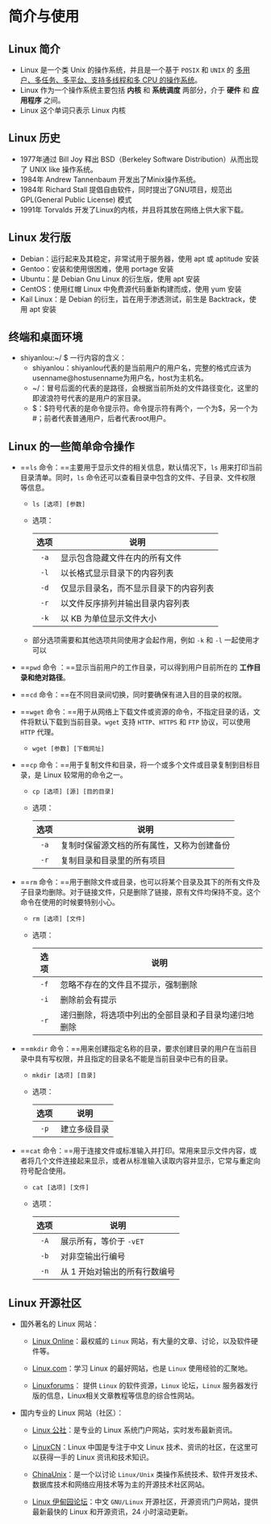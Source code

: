 # 简介与使用

## Linux 简介

- Linux 是一个类 Unix 的操作系统，并且是一个基于 `POSIX` 和 `UNIX` 的 <u>多用户、多任务、多平台、支持多线程和多 CPU 的操作系统</u>。
- Linux 作为一个操作系统主要包括 **内核** 和 **系统调度** 两部分，介于 **硬件** 和 **应用程序** 之间。
- Linux 这个单词只表示 Linux 内核

## Linux 历史

- 1977年通过 Bill Joy 释出 BSD（Berkeley Software Distribution）从而出现了 UNIX like 操作系统。
- 1984年 Andrew Tannenbaum 开发出了Minix操作系统。
- 1984年 Richard Stall 提倡自由软件，同时提出了GNU项目，规范出 GPL(General Public License) 模式
- 1991年 Torvalds 开发了Linux的内核，并且将其放在网络上供大家下载。

## Linux 发行版

- Debian：运行起来及其稳定，非常试用于服务器，使用 apt 或 aptitude 安装
- Gentoo：安装和使用很困难，使用 portage 安装
- Ubuntu：是 Debian Gnu Linux 的衍生版，使用 apt 安装
- CentOS：使用红帽 Linux 中免费源代码重新构建而成，使用 yum 安装
- Kail Linux：是 Debian 的衍生，旨在用于渗透测试，前生是 Backtrack，使用 apt 安装

## 终端和桌面环境

- shiyanlou:~/ $ 一行内容的含义：
    - shiyanlou：shiyanlou代表的是当前用户的用户名，完整的格式应该为 usenname@hostusenname为用户名，host为主机名。
    - ~/：冒号后面的代表的是路径，会根据当前所处的文件路径变化，这里的即波浪符号代表的是用户的家目录。
    - $：\$符号代表的是命令提示符。命令提示符有两个，一个为\$，另一个为#；前者代表普通用户，后者代表root用户。

## Linux 的一些简单命令操作

- ==`ls` 命令：==主要用于显示文件的相关信息，默认情况下，`ls` 用来打印当前目录清单。同时，`ls` 命令还可以查看目录中包含的文件、子目录、文件权限等信息。

    - `ls [选项] [参数]`

    - 选项：

        | 选项 | 说明                                   |
        | :--: | -------------------------------------- |
        | `-a` | 显示包含隐藏文件在内的所有文件         |
        | `-l` | 以长格式显示目录下的内容列表           |
        | `-d` | 仅显示目录名，而不显示目录下的内容列表 |
        | `-r` | 以文件反序排列并输出目录内容列表       |
        | `-k` | 以 KB 为单位显示文件大小               |

    - 部分选项需要和其他选项共同使用才会起作用，例如 `-k` 和 `-l` 一起使用才可以

- ==`pwd` 命令 ：==显示当前用户的工作目录，可以得到用户目前所在的 **工作目录和绝对路径**。

- ==`cd` 命令：==在不同目录间切换，同时要确保有进入目的目录的权限。

- ==`wget` 命令：==用于从网络上下载文件或资源的命令，不指定目录的话，文件将默认下载到当前目录。`wget` 支持 `HTTP`、`HTTPS` 和 `FTP` 协议，可以使用 `HTTP` 代理。

    - `wget [参数] [下载网址]`

- ==`cp` 命令：==用于复制文件和目录，将一个或多个文件或目录复制到目标目录，是 Linux 较常用的命令之一。

    - `cp [选项] [源] [目的目录]`

    - 选项：

        | 选项 | 说明                                       |
        | :--: | ------------------------------------------ |
        | `-a` | 复制时保留源文档的所有属性，又称为创建备份 |
        | `-r` | 复制目录和目录里的所有项目                 |

- ==`rm` 命令：==用于删除文件或目录，也可以将某个目录及其下的所有文件及子目录均删除。对于链接文件，只是删除了链接，原有文件均保持不变。这个命令在使用的时候要特别小心。

    - `rm [选项] [文件]`

    - 选项：

        | 选项 | 说明                                                 |
        | :--: | ---------------------------------------------------- |
        | `-f` | 忽略不存在的文件且不提示，强制删除                   |
        | `-i` | 删除前会有提示                                       |
        | `-r` | 递归删除，将选项中列出的全部目录和子目录均递归地删除 |

- ==`mkdir` 命令：==用来创建指定名称的目录，要求创建目录的用户在当前目录中具有写权限，并且指定的目录名不能是当前目录中已有的目录。

    - `mkdir [选项] [目录]`

    - 选项：

        | 选项 | 说明         |
        | :--: | ------------ |
        | `-p` | 建立多级目录 |

- ==`cat` 命令：==用于连接文件或标准输入并打印。常用来显示文件内容，或者将几个文件连接起来显示，或者从标准输入读取内容并显示，它常与重定向符号配合使用。

    - `cat [选项] [文件]`

    - 选项：

        | 选项 | 说明                          |
        | :--: | ----------------------------- |
        | `-A` | 展示所有，等价于 `-vET`       |
        | `-b` | 对非空输出行编号              |
        | `-n` | 从 1 开始对输出的所有行数编号 |

## Linux 开源社区

- 国外著名的 Linux 网站：

    - [Linux Online](https://www.linux.org/)：最权威的 `Linux` 网站，有大量的文章、讨论，以及软件硬件等。

    - [Linux.com](https://www.linux.com/)：学习 Linux 的最好网站，也是 `Linux` 使用经验的汇聚地。

    - [Linuxforums](https://linuxforums.org.uk/)： 提供 `Linux` 的软件资源，`Linux` 论坛，`Linux` 服务器发行版的信息，Linux相关文章教程等信息的综合性网站。

- 国内专业的 Linux 网站（社区）：

    - [Linux 公社](http://www.linuxidc.com/)：是专业的 Linux 系统门户网站，实时发布最新资讯。

    - [LinuxCN](https://linux.cn/)：Linux 中国是专注于中文 Linux 技术、资讯的社区，在这里可以获得一手的 Linux 资讯和技术知识。

    - [ChinaUnix](http://www.chinaunix.net/)：是一个以讨论 `Linux/Unix` 类操作系统技术、软件开发技术、数据库技术和网络应用技术等为主的开源技术社区网站。

    - [Linux 伊甸园论坛](http://www.linuxeden.com/)：中文 `GNU/Linux` 开源社区，开源资讯门户网站，提供最新最快的 Linux 和开源资讯，24 小时滚动更新。